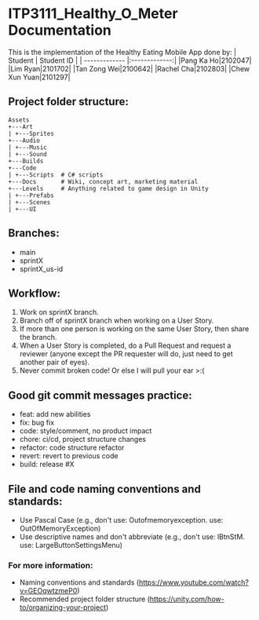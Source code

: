 # ITP3111_Healthy_O_Meter Documentation

This is the implementation of the Healthy Eating Mobile App done by:
| Student | Student ID |
| ------------- |:-------------:|
|Pang Ka Ho|2102047|
|Lim Ryan|2101702|
|Tan Zong Wei|2100642|
|Rachel Cha|2102803|
|Chew Xun Yuan|2101297|

## Project folder structure: <br>
```
Assets
+---Art
| +---Sprites
+---Audio
| +---Music
| +---Sound
+---Builds
+---Code
| +---Scripts  # C# scripts
+---Docs       # Wiki, concept art, marketing material
+---Levels     # Anything related to game design in Unity
| +---Prefabs
| +---Scenes
| +---UI
```

## Branches:
- main
- sprintX
- sprintX_us-id

## Workflow:
1. Work on sprintX branch.
2. Branch off of sprintX branch when working on a User Story.
3. If more than one person is working on the same User Story, then share the branch.
4. When a User Story is completed, do a Pull Request and request a reviewer (anyone except the PR requester will do, just need to get another pair of eyes).
5. Never commit broken code! Or else I will pull your ear >:(

## Good git commit messages practice:
- feat: add new abilities
- fix: bug fix
- code: style/comment, no product impact
- chore: ci/cd, project structure changes
- refactor: code structure refactor
- revert: revert to previous code
- build: release #X

## File and code naming conventions and standards:
- Use Pascal Case (e.g., don't use: Outofmemoryexception. use: OutOfMemoryException)
- Use descriptive names and don't abbreviate (e.g., don't use: lBtnStM. use: LargeButtonSettingsMenu)

### For more information:
- Naming conventions and standards (https://www.youtube.com/watch?v=GEOqwtzmeP0)
- Recommended project folder structure (https://unity.com/how-to/organizing-your-project)
